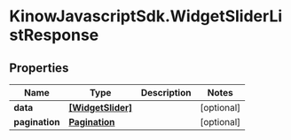 # KinowJavascriptSdk.WidgetSliderListResponse

## Properties
Name | Type | Description | Notes
------------ | ------------- | ------------- | -------------
**data** | [**[WidgetSlider]**](WidgetSlider.md) |  | [optional] 
**pagination** | [**Pagination**](Pagination.md) |  | [optional] 


